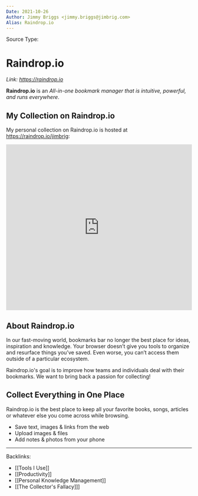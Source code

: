 ```yaml
---
Date: 2021-10-26
Author: Jimmy Briggs <jimmy.briggs@jimbrig.com>
Alias: Raindrop.io
---
```


Source Type:

# Raindrop.io

*Link: https://raindrop.io*

**Raindrop.io** is an *All-in-one bookmark manager that is intuitive, powerful, and runs everywhere*.

## My Collection on Raindrop.io

My personal collection on Raindrop.io is hosted at <https://raindrop.io/jimbrig>:

<iframe style="border: 0; width: 100%; height: 450px;" allowfullscreen frameborder="0" src="https://raindrop.io/jimbrig/embed/me/theme=auto" allowfullscreen></iframe>


## About Raindrop.io

In our fast-moving world, bookmarks bar no longer the best place for ideas, inspiration and knowledge. Your browser doesn’t give you tools to organize and resurface things you’ve saved. Even worse, you can’t access them outside of a particular ecosystem.

Raindrop.io's goal is to improve how teams and individuals deal with their bookmarks. We want to bring back a passion for collecting!

## Collect Everything in One Place

Raindrop.io is the best place to keep all your favorite books, songs, articles or whatever else you come across while browsing.

-   Save text, images & links from the web
-   Upload images & files
-   Add notes & photos from your phone

***

Backlinks:
-	[[Tools I Use]]
-	[[Productivity]]
-	[[Personal Knowledge Management]]
-	[[The Collector's Fallacy]]]
